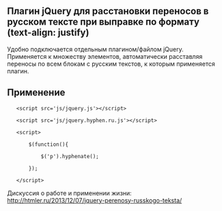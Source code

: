Плагин jQuery для расстановки переносов в русском тексте при выправке по формату (text-align: justify)
------------

Удобно подключается отдельным плагином/файлом jQuery. Применяется к множеству элементов, автоматически расставляя переносы по всем блокам с русским текстов, к которым применяется плагин.

Применение
------------
`	<script src='js/jquery.js'></script>`

`	<script src='js/jquery.hyphen.ru.js'></script>`

`	<script>`

`		$(function(){`

`			$('p').hyphenate();`

`		});`

`	</script>`


Дискуссия о работе и применении жизни: http://htmler.ru/2013/12/07/jquery-perenosy-russkogo-teksta/ 

